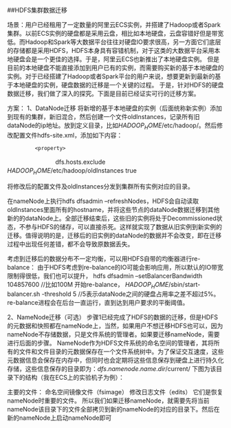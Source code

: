 ##HDFS集群数据迁移

场景：用户已经租用了一定数量的阿里云ECS实例，并搭建了Hadoop或者Spark集群。以前ECS实例的硬盘都是采用云盘，相比如本地硬盘，云盘容错好但是带宽低。而Hadoop和Spark等大数据平台往往对硬盘IO要求很高，另一方面它们底层的存储都是采用HDFS，HDFS本身具有容错机制，对于这类的大数据平台采用本地硬盘会是一个更佳的选择。于是，阿里云ECS也新推出了本地硬盘实例。
但是目前的本地硬盘不能直接添加到用户已有的实例，而需要购买新的基于本地硬盘的实例。对于已经搭建了Hadoop或者Spark平台的用户来说，想要更新到最新的基于本地硬盘的实例，硬盘数据的迁移是一个关键的过程。
于是，针对HDFS的硬盘数据迁移，我们做了深入的探究。下面是目前已经证实可行的迁移方案。

方案：
1、DataNode迁移
将新增的基于本地硬盘的实例（后面统称新实例）添加到现有的集群，新旧混合，然后创建一个文件oldInstances，记录所有旧dataNode的ip地址。放到定义目录，比如$HADOOP_HOME$/etc/hadoop/。然后修改配置文件hdfs-site.xml，添加如下内容：

             <property>
　　　　　　　　<name>dfs.hosts.exclude</name>
　　  	  <value>$HADOOP_HOME$/etc/hadoop/oldInstances</value>
               <final>true</final>
　　　　　　</property>

将修改后的配置文件及oldInstances分发到集群所有实例对应的目录。

在nameNode上执行hdfs dfsadmin –refreshNodes，HDFS会自动读取oldInstances里面所有的hostname，并将这些节点的dataNode数据迁移到其他新的的dataNode上。全部迁移结束后，这些旧的实例将处于Decommissioned状态，不参与HDFS的储存，可以直接杀死。这样就实现了数据从旧实例到新实例的迁移。值得说明的是，迁移后的旧实例的dataNode的数据并不会改变，即在迁移过程中出现任何差错，都不会导致原数据丢失。

考虑到迁移后的数据分布不一定均衡，可以用HDFS自带的均衡器进行re-balance：
由于HDFS考虑到re-balance的IO可能会影响应用，所以默认的IO带宽限制得很低，我们也可以提升，
hdfs dfsadmin –setBalancerBandwidth 104857600 //比如100M
开始re-balance，
$HADOOP_HOME$/sbin/start-balancer.sh -threshold 5 //5表示dataNode之间的硬盘占用率之差不超过5%。
re-balance进程会在后台一直运行，直到达到用户要求的平衡阈值。

2、NameNode迁移（可选）
步骤1已经完成了HDFS的数据的迁移，但是HDFS的元数据和快照都在nameNode上，当然，如果用户不想迁移HDFS也可以，因为nameNode不存储数据，只是文件系统的管理者。如果要迁移nameNode，需要进行后面的步骤。
NameNode作为HDFS文件系统的命名空间的管理者，其将所有的文件和文件目录的元数据保存在一个文件系统树中。为了保证交互速度，这些元数据信息会保存在内存中，但同时也会定期将这些信息保存到硬盘上进行持久化存储，这些信息保存的目录即为：$dfs.namenode.name.dir$/current/
下图为该目录下的结构（我在ECS上的实验机子为例）：
 
主要的文件：
命名空间镜像文件（fsimage）
修改日志文件（edits）
它们是恢复nameNode时重要的文件。
所以我们如果迁移nameNode，就需要先将当前nameNode该目录下的文件全部拷贝到新的nameNode的对应的目录下。然后在新的nameNode上启动nameNode即可
